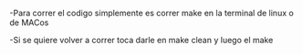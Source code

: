 -Para correr el codigo simplemente es correr make en la terminal de linux o de MACos 

-Si se quiere volver a correr toca darle en make clean y luego el make 
 
